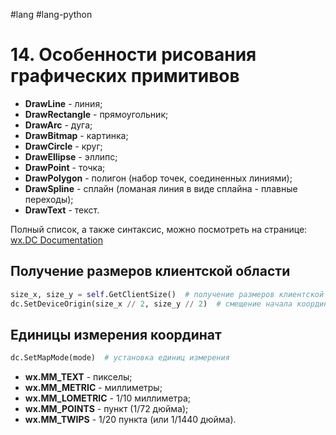 #lang #lang-python 

# 14. Особенности рисования графических примитивов

- **DrawLine** - линия;
- **DrawRectangle** - прямоугольник;
- **DrawArc** - дуга;
- **DrawBitmap** - картинка;
- **DrawCircle** - круг;
- **DrawEllipse** - эллипс;
- **DrawPoint** - точка;
- **DrawPolygon** - полигон (набор точек, соединенных линиями);
- **DrawSpline** - сплайн (ломаная линия в виде сплайна - плавные переходы);
- **DrawText** - текст.

Полный список, а также синтаксис, можно посмотреть на странице:  
[wx.DC Documentation](https://docs.wxpython.org/wx.DC.html)

## Получение размеров клиентской области

```python
size_x, size_y = self.GetClientSize()  # получение размеров клиентской области
dc.SetDeviceOrigin(size_x // 2, size_y // 2)  # смещение начала координат (в центр окна)
```

## Единицы измерения координат

```python
dc.SetMapMode(mode)  # установка единиц измерения
```

- **wx.MM_TEXT** - пикселы;
- **wx.MM_METRIC** - миллиметры;
- **wx.MM_LOMETRIC** - 1/10 миллиметра;
- **wx.MM_POINTS** - пункт (1/72 дюйма);
- **wx.MM_TWIPS** - 1/20 пункта (или 1/1440 дюйма).
